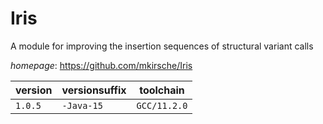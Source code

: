 # Iris

A module for improving the insertion sequences of structural variant calls

*homepage*: <https://github.com/mkirsche/Iris>

version | versionsuffix | toolchain
--------|---------------|----------
``1.0.5`` | ``-Java-15`` | ``GCC/11.2.0``
